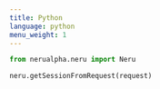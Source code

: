 ```yaml
---
title: Python
language: python
menu_weight: 1
---
```


```python
from nerualpha.neru import Neru

neru.getSessionFromRequest(request)
```